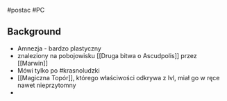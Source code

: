 #postac #PC
## Background
* Amnezja - bardzo plastyczny
* znaleziony na pobojowisku [[Druga bitwa o Ascudpolis]] przez [[Marwin]]
* Mówi tylko po #krasnoludzki
* [[Magiczna Topór]], którego właściwości odkrywa z lvl, miał go w ręce nawet nieprzytomny
* 